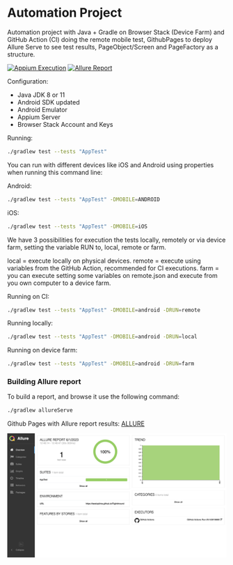 # Automation Project

Automation project with Java + Gradle on Browser Stack (Device Farm) and GitHub Action (CI) doing the remote mobile test, GithubPages to deploy Allure Serve to see test results, PageObject/Screen and PageFactory as a structure. 

[![Appium Execution](https://github.com/tassioplima/cocus/workflows/CI/badge.svg)](https://github.com/tassioplima/cocus/actions)
[![Allure Report](https://img.shields.io/badge/Allure%20Report-deployed-yellowgreen)](https://tassioplima.github.io/automation-ci/)

Configuration: 

- Java JDK 8 or 11
- Android SDK updated
- Android Emulator
- Appium Server
- Browser Stack Account and Keys

Running:

``` sh
./gradlew test --tests "AppTest"
```

You can run with different devices like iOS and Android using properties when running this command line:

Android: 

``` sh
./gradlew test --tests "AppTest" -DMOBILE=ANDROID
```

iOS: 

``` sh
./gradlew test --tests "AppTest" -DMOBILE=iOS
```

We have 3 possibilities for execution the tests locally, remotely or via device farm, setting the variable RUN to, local, remote or farm.

local = execute locally on physical devices.
remote = execute using variables from the GitHub Action, recommended for CI executions.
farm =  you can execute setting some variables on remote.json and execute from you own computer to a device farm.

Running on CI:

``` sh
./gradlew test --tests "AppTest" -DMOBILE=android -DRUN=remote
```

Running locally:

``` sh
./gradlew test --tests "AppTest" -DMOBILE=android -DRUN=local
```

Running on device farm:

``` sh
./gradlew test --tests "AppTest" -DMOBILE=android -DRUN=farm
```

### Building Allure report

To build a report, and browse it use the following command:

``` sh
./gradlew allureServe
```

Github Pages with Allure report results: [ALLURE](https://tassioplima.github.io/miniSDK/)

![img.png](img/img.png)